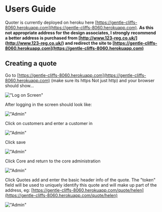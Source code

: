 Users Guide
===========

Quoter is currently deployed on heroku here [https://gentle-cliffs-8060.herokuapp.com](https://gentle-cliffs-8060.herokuapp.com). **As this not appropriate address for the design associates, I strongly recommend a better address is purchased from [http://www.123-reg.co.uk/] (http://www.123-reg.co.uk/) and redirect the site to [https://gentle-cliffs-8060.herokuapp.com](https://gentle-cliffs-8060.herokuapp.com)**

Creating a quote
----------------
Go to [https://gentle-cliffs-8060.herokuapp.com](https://gentle-cliffs-8060.herokuapp.com) (make sure its https Not just http) and your browser should show...

!["Log on Screen"](https://raw.github.com/cleanbill/quoter/master/docs/Screenshot%20from%202013-08-11%2008:06:21.png)

After logging in the screen should look like:

!["Admin"](https://raw.github.com/cleanbill/quoter/master/docs/Screenshot%20from%202013-08-11%2008:10:20.png)

Click on customers and enter a customer in
 
!["Admin"](https://raw.github.com/cleanbill/quoter/master/docs/Screenshot%20from%202013-08-11%2008:11:52.png)

Click save 

!["Admin"](https://raw.github.com/cleanbill/quoter/master/docs/Screenshot%20from%202013-08-11%2008:12:17.png)

Click Core and return to the core administration

!["Admin"](https://raw.github.com/cleanbill/quoter/master/docs/Screenshot%20from%202013-08-11%2008:12:58.png)

Click Quotes add and enter the basic header info of the quote. The "token" field will be used to uniquely identify this quote and will make up part of the address, eg: [https://gentle-cliffs-8060.herokuapp.com/quote/helen](https://gentle-cliffs-8060.herokuapp.com/quote/helen) 

!["Admin"](https://raw.github.com/cleanbill/quoter/master/docs/Screenshot%20from%202013-08-11%2008:14:22.png)






